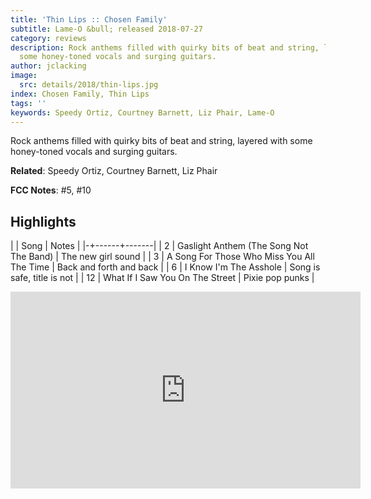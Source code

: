 ```yaml
---
title: 'Thin Lips :: Chosen Family'
subtitle: Lame-O &bull; released 2018-07-27
category: reviews
description: Rock anthems filled with quirky bits of beat and string, layered with
  some honey-toned vocals and surging guitars.
author: jclacking
image:
  src: details/2018/thin-lips.jpg
index: Chosen Family, Thin Lips
tags: ''
keywords: Speedy Ortiz, Courtney Barnett, Liz Phair, Lame-O
---
```

Rock anthems filled with quirky bits of beat and string, layered with some honey-toned vocals and surging guitars.<!--more-->

**Related**: Speedy Ortiz, Courtney Barnett, Liz Phair

**FCC Notes**: #5, #10

## Highlights

| | Song | Notes |
|-+------+-------|
| 2 | Gaslight Anthem (The Song Not The Band) | The new girl sound |
| 3 | A Song For Those Who Miss You All The Time | Back and forth and back |
| 6 | I Know I'm The Asshole | Song is safe, title is not |
| 12 | What If I Saw You On The Street | Pixie pop punks |

<div class="tlo-detail-video"><iframe width="560" height="315" src="https://www.youtube.com/embed/4OGHkcemxks" frameborder="0" allow="autoplay; encrypted-media" allowfullscreen></iframe></div>

